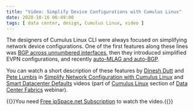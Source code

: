 ```yaml
---
title: "Video: Simplify Device Configurations with Cumulus Linux"
date: 2020-10-16 06:49:00
tags: [ data center, design, Cumulus Linux, video ]
---
```

The designers of Cumulus Linux CLI were always focused on simplifying network device configurations. One of the first features along these lines was [BGP across unnumbered interfaces](https://blog.ipspace.net/2015/02/bgp-configuration-made-simple-with.html), then they introduced simplified EVPN configurations, and recently [auto-MLAG and auto-BGP](https://blog.ipspace.net/2019/10/auto-mlag-and-auto-bgp-in-cumulus-linux.html).

You can watch a short description of these features by [Dinesh Dutt](https://www.ipspace.net/Author:Dinesh_Dutt) and [Pete Lumbis](https://www.ipspace.net/Author:Pete_Lumbis) in [Simplify Network Configuration with Cumulus Linux](https://my.ipspace.net/bin/get/DCFabric/M83%20-%20Simplify%20Network%20Configuration%20with%20Cumulus%20Linux.mp4?doccode=DCFabric) and [Smart Datacenter Defaults](https://my.ipspace.net/bin/get/DCFabric/M83A%20-%20Smart%20Datacenter%20Defaults.mp4?doccode=DCFabric) videos (part of [Cumulus Linux](https://my.ipspace.net/bin/list?id=DCFabric#CUMULUS) section of [Data Center Fabrics](https://www.ipspace.net/Data_Center_Fabrics) webinar).

{{<note free>}}You need [Free ipSpace.net Subscription](https://www.ipspace.net/Subscription/Free) to watch the video.{{</note>}}
